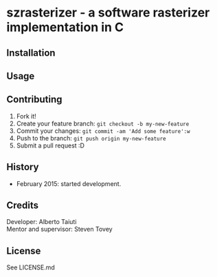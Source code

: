 # szrasterizer - a software rasterizer implementation in C

## Installation

## Usage

## Contributing
1. Fork it!
2. Create your feature branch: `git checkout -b my-new-feature`
3. Commit your changes: `git commit -am 'Add some feature':w`
4. Push to the branch: `git push origin my-new-feature`
5. Submit a pull request :D

## History
* February 2015: started development.

## Credits
Developer: Alberto Taiuti  
Mentor and supervisor: Steven Tovey

## License
See LICENSE.md


